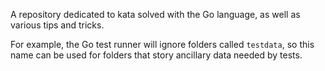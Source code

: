 A repository dedicated to kata solved with the Go language, as well as various tips and tricks.

For example, the Go test runner will ignore folders called `testdata`, so this name can be used for folders that story ancillary data needed by tests.
